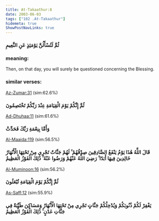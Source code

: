 ```yaml
---
title: At-Takaathur:8
date: 2003-06-03
tags: ["102 .At-Takaathur"]
hidemeta: true 
ShowPostNavLinks: true 
---
```

### ثُمَّ لَتُسْأَلُنَّ يَوْمَئِذٍ عَنِ النَّعِيمِ
### meaning: 
Then, on that day, you will surely be questioned concerning the Blessing.
### similar verses: 

[Az-Zumar:31](/39/31) (sim:62.6%)

### ثُمَّ إِنَّكُمْ يَوْمَ الْقِيَامَةِ عِنْدَ رَبِّكُمْ تَخْتَصِمُونَ

[Ad-Dhuhaa:11](/93/11) (sim:61.6%)

### وَأَمَّا بِنِعْمَةِ رَبِّكَ فَحَدِّثْ

[Al-Maaida:119](/5/119) (sim:56.5%)

### قَالَ اللَّهُ هَٰذَا يَوْمُ يَنْفَعُ الصَّادِقِينَ صِدْقُهُمْ ۚ لَهُمْ جَنَّاتٌ تَجْرِي مِنْ تَحْتِهَا الْأَنْهَارُ خَالِدِينَ فِيهَا أَبَدًا ۚ رَضِيَ اللَّهُ عَنْهُمْ وَرَضُوا عَنْهُ ۚ ذَٰلِكَ الْفَوْزُ الْعَظِيمُ

[Al-Muminoon:16](/23/16) (sim:56.2%)

### ثُمَّ إِنَّكُمْ يَوْمَ الْقِيَامَةِ تُبْعَثُونَ

[As-Saff:12](/61/12) (sim:55.9%)

### يَغْفِرْ لَكُمْ ذُنُوبَكُمْ وَيُدْخِلْكُمْ جَنَّاتٍ تَجْرِي مِنْ تَحْتِهَا الْأَنْهَارُ وَمَسَاكِنَ طَيِّبَةً فِي جَنَّاتِ عَدْنٍ ۚ ذَٰلِكَ الْفَوْزُ الْعَظِيمُ
